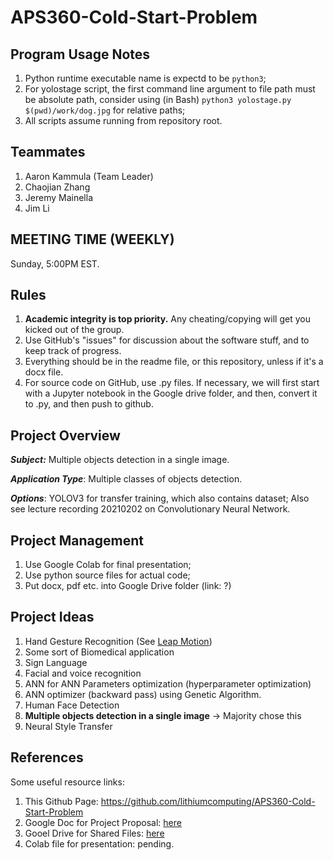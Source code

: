 # APS360-Cold-Start-Problem

## Program Usage Notes

1. Python runtime executable name is expectd to be `python3`;
2. For yolostage script, the first command line argument to file path must be absolute path, consider using (in Bash) `python3 yolostage.py $(pwd)/work/dog.jpg` for relative paths;
3. All scripts assume running from repository root.

## Teammates

1. Aaron Kammula (Team Leader)
2. Chaojian Zhang
3. Jeremy Mainella
4. Jim Li

## MEETING TIME (WEEKLY)

Sunday, 5:00PM EST. 

## Rules

1. **Academic integrity is top priority.** Any cheating/copying will get you kicked out of the group.
2. Use GitHub's "issues" for discussion about the software stuff, and to keep track of progress.
3. Everything should be in the readme file, or this repository, unless if it's a docx file.
4. For source code on GitHub, use .py files. If necessary, we will first start with a Jupyter notebook in the Google drive folder, and then, convert it to .py, and then push to github.  

## Project Overview

***Subject:*** Multiple objects detection in a single image.

***Application Type***: Multiple classes of objects detection.

***Options***: YOLOV3 for transfer training, which also contains dataset; Also see lecture recording 20210202 on Convolutionary Neural Network.

## Project Management

1. Use Google Colab for final presentation;
2. Use python source files for actual code;
3. Put docx, pdf etc. into Google Drive folder (link: ?)

## Project Ideas

1. Hand Gesture Recognition (See [Leap Motion](https://www.ultraleap.com/))
2. Some sort of Biomedical application
3. Sign Language
4. Facial and voice recognition
5. ANN for ANN Parameters optimization (hyperparameter optimization)
6. ANN optimizer (backward pass) using Genetic Algorithm.
7. Human Face Detection
8. **Multiple objects detection in a single image** -> Majority chose this
9. Neural Style Transfer

## References

Some useful resource links:

1. This Github Page: https://github.com/lithiumcomputing/APS360-Cold-Start-Problem
2. Google Doc for Project Proposal: [here](https://docs.google.com/document/d/14J7TKhRBnlm_moQIZu4q6qHbm-hTBiQYaJL6au6ifSw/edit)
3. Gooel Drive for Shared Files: [here](https://drive.google.com/drive/folders/1TSqD0ilswiCwoeVSMuOGy675iGxupkve)
4. Colab file for presentation: pending.
